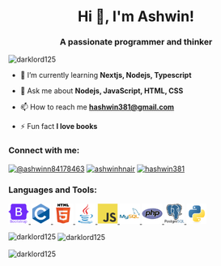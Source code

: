 <h1 align="center">Hi 👋, I'm Ashwin!</h1>
<h3 align="center">A passionate programmer and thinker</h3>

<p align="left"> <img src="https://komarev.com/ghpvc/?username=darklord125&label=Profile%20views&color=0e75b6&style=flat" alt="darklord125" /> </p>

- 🌱 I’m currently learning **Nextjs, Nodejs, Typescript**

- 💬 Ask me about **Nodejs, JavaScript, HTML, CSS**

- 📫 How to reach me **hashwin381@gmail.com**

- ⚡ Fun fact **I love books**

<h3 align="left">Connect with me:</h3>
<p align="left">
<a href="https://twitter.com/@ashwinn84178463" target="blank"><img align="center" src="https://raw.githubusercontent.com/rahuldkjain/github-profile-readme-generator/master/src/images/icons/Social/twitter.svg" alt="@ashwinn84178463" height="30" width="40" /></a>
<a href="https://linkedin.com/in/ashwinhnair" target="blank"><img align="center" src="https://raw.githubusercontent.com/rahuldkjain/github-profile-readme-generator/master/src/images/icons/Social/linked-in-alt.svg" alt="ashwinhnair" height="30" width="40" /></a>
<a href="https://www.leetcode.com/hashwin381" target="blank"><img align="center" src="https://raw.githubusercontent.com/rahuldkjain/github-profile-readme-generator/master/src/images/icons/Social/leet-code.svg" alt="hashwin381" height="30" width="40" /></a>
</p>

<h3 align="left">Languages and Tools:</h3>
<p align="left"> <a href="https://getbootstrap.com" target="_blank" rel="noreferrer"> <img src="https://raw.githubusercontent.com/devicons/devicon/master/icons/bootstrap/bootstrap-plain-wordmark.svg" alt="bootstrap" width="40" height="40"/> </a> <a href="https://www.cprogramming.com/" target="_blank" rel="noreferrer"> <img src="https://raw.githubusercontent.com/devicons/devicon/master/icons/c/c-original.svg" alt="c" width="40" height="40"/> </a> <a href="https://www.w3.org/html/" target="_blank" rel="noreferrer"> <img src="https://raw.githubusercontent.com/devicons/devicon/master/icons/html5/html5-original-wordmark.svg" alt="html5" width="40" height="40"/> </a> <a href="https://www.java.com" target="_blank" rel="noreferrer"> <img src="https://raw.githubusercontent.com/devicons/devicon/master/icons/java/java-original.svg" alt="java" width="40" height="40"/> </a> <a href="https://developer.mozilla.org/en-US/docs/Web/JavaScript" target="_blank" rel="noreferrer"> <img src="https://raw.githubusercontent.com/devicons/devicon/master/icons/javascript/javascript-original.svg" alt="javascript" width="40" height="40"/> </a> <a href="https://www.mysql.com/" target="_blank" rel="noreferrer"> <img src="https://raw.githubusercontent.com/devicons/devicon/master/icons/mysql/mysql-original-wordmark.svg" alt="mysql" width="40" height="40"/> </a> <a href="https://www.php.net" target="_blank" rel="noreferrer"> <img src="https://raw.githubusercontent.com/devicons/devicon/master/icons/php/php-original.svg" alt="php" width="40" height="40"/> </a> <a href="https://www.postgresql.org" target="_blank" rel="noreferrer"> <img src="https://raw.githubusercontent.com/devicons/devicon/master/icons/postgresql/postgresql-original-wordmark.svg" alt="postgresql" width="40" height="40"/> </a> <a href="https://www.python.org" target="_blank" rel="noreferrer"> <img src="https://raw.githubusercontent.com/devicons/devicon/master/icons/python/python-original.svg" alt="python" width="40" height="40"/> </a> </p>

<p><img align="left" src="https://github-readme-stats.vercel.app/api/top-langs?username=darklord125&show_icons=true&locale=en&layout=compact" alt="darklord125" /></p>

<p>&nbsp;<img align="center" src="https://github-readme-stats.vercel.app/api?username=darklord125&show_icons=true&locale=en" alt="darklord125" /></p>

<p><img align="center" src="https://github-readme-streak-stats.herokuapp.com/?user=darklord125&" alt="darklord125" /></p>
